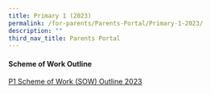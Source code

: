 ```yaml
---
title: Primary 1 (2023)
permalink: /for-parents/Parents-Portal/Primary-1-2023/
description: ""
third_nav_title: Parents Portal
---
```

#### **Scheme of Work Outline**
[P1 Scheme of Work (SOW) Outline 2023](/resources/scheme-of-work-outline-2023/Primary-1/)